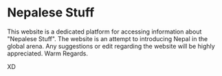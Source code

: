 # Nepalese Stuff

This website is a dedicated platform for accessing information about "Nepalese Stuff". The website is an attempt to introducing Nepal in the global arena. 
Any suggestions or edit regarding the website will be highly appreciated. Warm Regards.

XD

